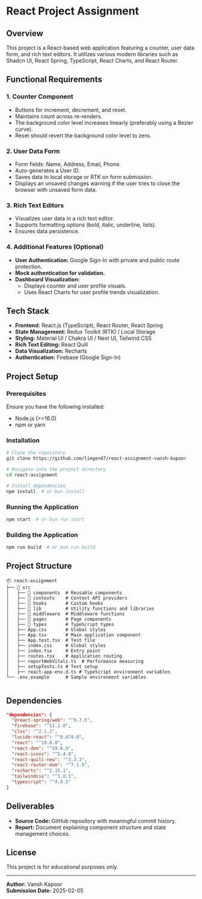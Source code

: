 # React Project Assignment

## Overview
This project is a React-based web application featuring a counter, user data form, and rich text editors. It utilizes various modern libraries such as Shadcn UI, React Spring, TypeScript, React Charts, and React Router.

## Functional Requirements

### 1. Counter Component
- Buttons for increment, decrement, and reset.
- Maintains count across re-renders.
- The background color level increases linearly (preferably using a Bezier curve).
- Reset should revert the background color level to zero.

### 2. User Data Form
- Form fields: Name, Address, Email, Phone.
- Auto-generates a User ID.
- Saves data to local storage or RTK on form submission.
- Displays an unsaved changes warning if the user tries to close the browser with unsaved form data.

### 3. Rich Text Editors
- Visualizes user data in a rich text editor.
- Supports formatting options (bold, italic, underline, lists).
- Ensures data persistence.

### 4. Additional Features (Optional)
- **User Authentication:** Google Sign-In with private and public route protection.
- **Mock authentication for validation.**
- **Dashboard Visualization:**
  - Displays counter and user profile visuals.
  - Uses React Charts for user profile trends visualization.

## Tech Stack
- **Frontend:** React.js (TypeScript), React Router, React Spring
- **State Management:** Redux Toolkit (RTK) / Local Storage
- **Styling:** Material UI / Chakra UI / Next UI, Tailwind CSS
- **Rich Text Editing:** React Quill
- **Data Visualization:** Recharts
- **Authentication:** Firebase (Google Sign-In)

## Project Setup
### Prerequisites
Ensure you have the following installed:
- Node.js (>=16.0)
- npm or yarn

### Installation
```sh
# Clone the repository
git clone https://github.com/liegen47/react-assignment-vansh-kapoor

# Navigate into the project directory
cd react-assignment

# Install dependencies
npm install  # or bun install
```

### Running the Application
```sh
npm start  # or bun run start
```

### Building the Application
```sh
npm run build  # or bun run build
```

## Project Structure
```
📦 react-assignment
├── 📂 src
│   ├── 📂 components  # Reusable components
│   ├── 📂 contexts    # Context API providers
│   ├── 📂 hooks       # Custom hooks
│   ├── 📂 lib         # Utility functions and libraries
│   ├── 📂 middleware  # Middleware functions
│   ├── 📂 pages       # Page components
│   ├── 📂 types       # TypeScript types
│   ├── App.css       # Global styles
│   ├── App.tsx       # Main application component
│   ├── App.test.tsx  # Test file
│   ├── index.css     # Global styles
│   ├── index.tsx     # Entry point
│   ├── routes.tsx    # Application routing
│   ├── reportWebVitals.ts  # Performance measuring
│   ├── setupTests.ts # Test setup
│   ├── react-app-env.d.ts # TypeScript environment variables
└── .env.example      # Sample environment variables


```

## Dependencies
```json
"dependencies": {
  "@react-spring/web": "^9.7.5",
  "firebase": "^11.2.0",
  "clsx": "^2.1.1",
  "lucide-react": "^0.474.0",
  "react": "^19.0.0",
  "react-dom": "^19.0.0",
  "react-icons": "^5.4.0",
  "react-quill-new": "^3.3.3",
  "react-router-dom": "^7.1.5",
  "recharts": "^2.15.1",
  "tailwindcss": "^3.0.1",
  "typescript": "^4.9.5"
}
```

## Deliverables
- **Source Code:** GitHub repository with meaningful commit history.
- **Report:** Document explaining component structure and state management choices.

## License
This project is for educational purposes only.

---
**Author:** Vansh Kapoor  
**Submission Date:** 2025-02-05

